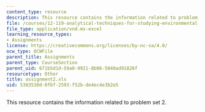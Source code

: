 ```yaml
---
content_type: resource
description: This resource contains the information related to problem set 2.
file: /courses/12-119-analytical-techniques-for-studying-environmental-and-geologic-samples-spring-2011/5383530d0fbf2593f52bde4ec4e3b2e5_assignment2.xls
file_type: application/vnd.ms-excel
learning_resource_types:
- Assignments
license: https://creativecommons.org/licenses/by-nc-sa/4.0/
ocw_type: OCWFile
parent_title: Assignments
parent_type: CourseSection
parent_uid: 671b5d1d-59a0-9921-8b06-5040ad91826f
resourcetype: Other
title: assignment2.xls
uid: 5383530d-0fbf-2593-f52b-de4ec4e3b2e5
---
```

This resource contains the information related to problem set 2.